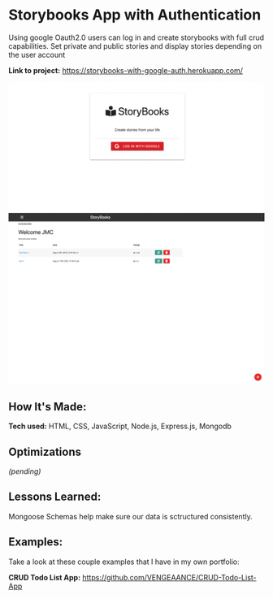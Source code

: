 # Storybooks App with Authentication 
Using google Oauth2.0 users can log in and create storybooks with full crud capabilities. Set private and public stories and display stories depending on the user account

**Link to project:** https://storybooks-with-google-auth.herokuapp.com/

![alt tag](./images/login.png)
![alt tag](/images/dashboard.png)


## How It's Made:

**Tech used:** HTML, CSS, JavaScript, Node.js, Express.js, Mongodb

## Optimizations
*(pending)*

## Lessons Learned:

Mongoose Schemas help make sure our data is sctructured consistently.

## Examples:
Take a look at these couple examples that I have in my own portfolio:

**CRUD Todo List App:** https://github.com/VENGEAANCE/CRUD-Todo-List-App






